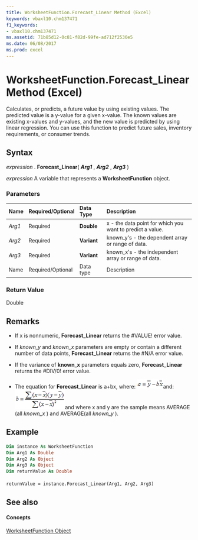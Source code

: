 ```yaml
---
title: WorksheetFunction.Forecast_Linear Method (Excel)
keywords: vbaxl10.chm137471
f1_keywords:
- vbaxl10.chm137471
ms.assetid: 71b85d12-0c81-f82d-99fe-ad712f2530e5
ms.date: 06/08/2017
ms.prod: excel
---
```



# WorksheetFunction.Forecast_Linear Method (Excel)

Calculates, or predicts, a future value by using existing values. The predicted value is a y-value for a given x-value. The known values are existing x-values and y-values, and the new value is predicted by using linear regression. You can use this function to predict future sales, inventory requirements, or consumer trends.


## Syntax

 _expression_ . **Forecast_Linear**( **_Arg1_** , **_Arg2_** , **_Arg3_** )

 _expression_ A variable that represents a **WorksheetFunction** object.


### Parameters



|**Name**|**Required/Optional**|**Data Type**|**Description**|
|:-----|:-----|:-----|:-----|
| _Arg1_|Required| **Double**|x - the data point for which you want to predict a value.|
| _Arg2_|Required| **Variant**|known_y's - the dependent array or range of data.|
| _Arg3_|Required| **Variant**|known_x's - the independent array or range of data.|
|Name|Required/Optional|Data type|Description|

### Return Value

Double


## Remarks


- If x is nonnumeric,  **Forecast_Linear** returns the #VALUE! error value.
    
- If  _known_y_ and _known_x_ parameters are empty or contain a different number of data points, **Forecast_Linear** returns the #N/A error value.
    
- If the variance of  **known_x** parameters equals zero, **Forecast_Linear** returns the #DIV/0! error value.
    
- The equation for  **Forecast_Linear** is a+bx, where:
![Formula](images/awfintc1_ZA06051174.gif)and: 
![Formula](images/awfintc2_ZA06051175.gif)and where x and y are the sample means AVERAGE (all  _known_x_ ) and AVERAGE(all _known_y_ ).
    

## Example


```vb
Dim instance As WorksheetFunction
Dim Arg1 As Double
Dim Arg2 As Object
Dim Arg3 As Object
Dim returnValue As Double

returnValue = instance.Forecast_Linear(Arg1, Arg2, Arg3)

```


## See also


#### Concepts


[WorksheetFunction Object](Excel.WorksheetFunction.md)

